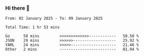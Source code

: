 ### Hi there 👋

<!--
**zhumeme/zhumeme** is a ✨ _special_ ✨ repository because its `README.md` (this file) appears on your GitHub profile.

Here are some ideas to get you started:

- 🔭 I’m currently working on ...
- 🌱 I’m currently learning ...
- 👯 I’m looking to collaborate on ...
- 🤔 I’m looking for help with ...
- 💬 Ask me about ...
- 📫 How to reach me: ...
- 😄 Pronouns: ...
- ⚡ Fun fact: ...
-->

<!--START_SECTION:waka-->

```all_time
From: 02 January 2025 - To: 09 January 2025

Total Time: 1 hr 53 mins

Go      58 mins         >>>>>>>>>>>>>------------   50.50 %
JSON    29 mins         >>>>>>-------------------   25.92 %
YAML    24 mins         >>>>>--------------------   21.46 %
Other   2 mins          -------------------------   01.94 %
```

<!--END_SECTION:waka-->
